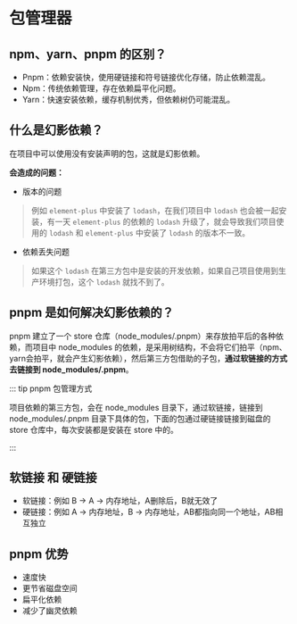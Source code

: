 # 包管理器

## npm、yarn、pnpm 的区别？

- Pnpm：依赖安装快，使用硬链接和符号链接优化存储，防止依赖混乱。
- Npm：传统依赖管理，存在依赖扁平化问题。
- Yarn：快速安装依赖，缓存机制优秀，但依赖树仍可能混乱。

## 什么是幻影依赖？

在项目中可以使用没有安装声明的包，这就是幻影依赖。

**会造成的问题：**

- 版本的问题

> 例如 `element-plus` 中安装了 `lodash`，在我们项目中 `lodash` 也会被一起安装，有一天 `element-plus` 的依赖的 `lodash` 升级了，就会导致我们项目使用的 `lodash` 和 `element-plus` 中安装了 `lodash` 的版本不一致。

- 依赖丢失问题

> 如果这个 `lodash` 在第三方包中是安装的开发依赖，如果自己项目使用到生产环境打包，这个 `lodash` 就找不到了。

## pnpm 是如何解决幻影依赖的？

pnpm 建立了一个 store 仓库（node_modules/.pnpm）来存放拍平后的各种依赖，而项目中 node_modules 的依赖，是采用树结构，不会将它们拍平（npm、yarn会拍平，就会产生幻影依赖），然后第三方包借助的子包，**通过软链接的方式去链接到 node_modules/.pnpm**。

::: tip pnpm 包管理方式

项目依赖的第三方包，会在 node_modules 目录下，通过软链接，链接到 node_modules/.pnpm 目录下具体的包，下面的包通过硬链接链接到磁盘的 store 仓库中，每次安装都是安装在 store 中的。

:::

## 软链接 和 硬链接

- 软链接：例如 B -> A -> 内存地址，A删除后，B就无效了
- 硬链接：例如 A -> 内存地址，B -> 内存地址，AB都指向同一个地址，AB相互独立

## pnpm 优势

- 速度快
- 更节省磁盘空间
- 扁平化依赖
- 减少了幽灵依赖
